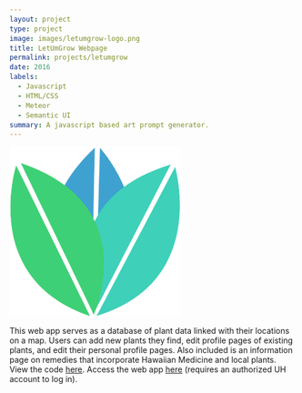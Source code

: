 ```yaml
---
layout: project
type: project
image: images/letumgrow-logo.png
title: LetUmGrow Webpage
permalink: projects/letumgrow
date: 2016
labels:
  - Javascript
  - HTML/CSS
  - Meteor
  - Semantic UI
summary: A javascript based art prompt generator.
---
```



<img class="ui medium right floated rounded image" src="../images/letumgrow-logo.png">

This web app serves as a database of plant data linked with their locations on a map. Users can add new plants they find, edit profile pages of existing plants, and edit their personal profile pages. Also included is an information page on remedies that incorporate Hawaiian Medicine and local plants.
View the code [here](https://github.com/letumgrow/letumgrow).
Access the web app [here](https://github.com/letumgrow/letumgrow) (requires an authorized UH account to log in).

